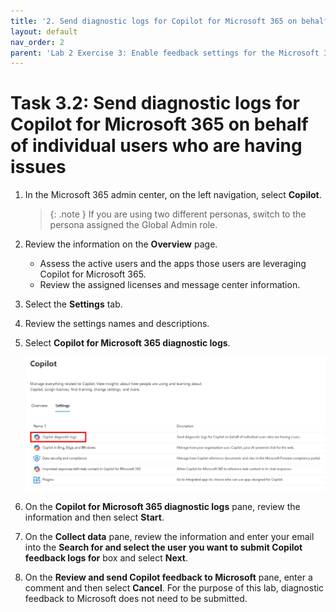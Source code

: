 ```yaml
---
title: '2. Send diagnostic logs for Copilot for Microsoft 365 on behalf of individual users who are having issues'
layout: default
nav_order: 2
parent: 'Lab 2 Exercise 3: Enable feedback settings for the Microsoft 365 apps'
---
```


# Task 3.2: Send diagnostic logs for Copilot for Microsoft 365 on behalf of individual users who are having issues


1. In the Microsoft 365 admin center, on the left navigation, select **Copilot**.

    >{: .note } If you are using two different personas, switch to the persona assigned the Global Admin role.

1. Review the information on the **Overview** page.  
    - Assess the active users and the apps those users are leveraging Copilot for Microsoft 365.
    - Review the assigned licenses and message center information.

1. Select the **Settings** tab.

1. Review the settings names and descriptions.

1. Select **Copilot for Microsoft 365 diagnostic logs**.

    ![CopilotDiagnosticLogs.jpg](../media/Updates/CopilotDiagnosticLogs.jpg "Image of the Copilot for Microsoft 365 tab with Copilot diagnostic logs highlighted")

1. On the **Copilot for Microsoft 365 diagnostic logs** pane, review the information and then select **Start**.

1. On the **Collect data** pane, review the information and enter your email into the **Search for and select the user you want to submit Copilot feedback logs for** box and select **Next**.

1. On the **Review and send Copilot feedback to Microsoft** pane, enter a comment and then select **Cancel**.
    For the purpose of this lab, diagnostic feedback to Microsoft does not need to be submitted.
